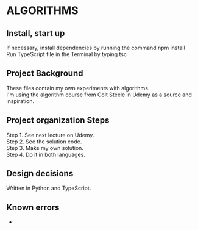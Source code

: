 # ALGORITHMS

## Install, start up

If necessary, install dependencies by running the command npm install<br />
Run TypeScript file in the Terminal by typing tsc<br />

## Project Background

These files contain my own experiments with algorithms.<br />
I'm using the algorithm course from Colt Steele in Udemy as a source and inspiration.<br />

## Project organization Steps

Step 1. See next lecture on Udemy.<br />
Step 2. See the solution code.<br />
Step 3. Make my own solution.<br />
Step 4. Do it in both languages.<br />

## Design decisions

Written in Python and TypeScript.<br />

## Known errors

-
